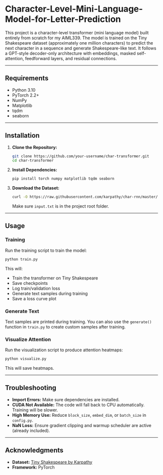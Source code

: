# Character-Level-Mini-Language-Model-for-Letter-Prediction
This project is a character-level transformer (mini language model) built entirely from scratch for my AIML339. The model is trained on the Tiny Shakespeare dataset (approximately one million characters) to predict the next character in a sequence and generate Shakespeare-like text. It follows a GPT-style decoder-only architecture with embeddings, masked self-attention, feedforward layers, and residual connections.

---

## Requirements

- Python 3.10
- PyTorch 2.2+
- NumPy
- Matplotlib
- tqdm
- seaborn

---

## Installation

1. **Clone the Repository:**

   ```bash
   git clone https://github.com/your-username/char-transformer.git
   cd char-transformer
   ````

2. **Install Dependencies:**

   ```bash
   pip install torch numpy matplotlib tqdm seaborn
   ```

3. **Download the Dataset:**

   ```bash
   curl -O https://raw.githubusercontent.com/karpathy/char-rnn/master/data/tinyshakespeare/input.txt
   ```

   Make sure `input.txt` is in the project root folder.

---

## Usage

### Training

Run the training script to train the model:

```bash
python train.py
```

This will:

* Train the transformer on Tiny Shakespeare
* Save checkpoints 
* Log train/validation loss
* Generate text samples during training
* Save a loss curve plot

### Generate Text

Text samples are printed during training. You can also use the `generate()` function in `train.py` to create custom samples after training.

### Visualize Attention

Run the visualization script to produce attention heatmaps:

```bash
python visualize.py
```

This will save heatmaps.

---

## Troubleshooting

* **Import Errors:** Make sure dependencies are installed. 
* **CUDA Not Available:** The code will fall back to CPU automatically. Training will be slower.
* **High Memory Use:** Reduce `block_size`, `embed_dim`, or `batch_size` in `config.py`.
* **NaN Loss:** Ensure gradient clipping and warmup scheduler are active (already included).

---

## Acknowledgments

* **Dataset:** [Tiny Shakespeare by Karpathy](https://github.com/karpathy/char-rnn)
* **Framework:** PyTorch
